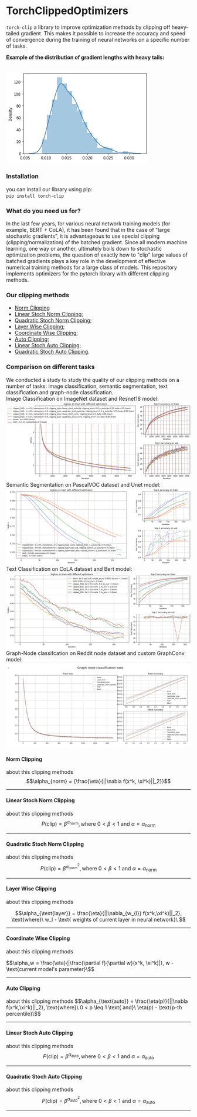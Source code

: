 # TorchClippedOptimizers


`torch-clip` a library to improve optimization methods by clipping off heavy-tailed gradient. This makes it possible to increase the accuracy and speed of convergence during the training of neural networks on a specific number of tasks.

**Example of the distribution of gradient lengths with heavy tails:**

![This is an image](readme_images/heavy_tail.jpg)
------------

### Installation
you can install our library using pip:  
`pip install torch-clip`  


### What do you need us for?
In the last few years, for various neural network training models (for example, BERT + CoLA), it has been found that in the case of "large stochastic gradients", it is advantageous to use special clipping (clipping/normalization) of the batched gradient. Since all modern machine learning, one way or another, ultimately boils down to stochastic optimization problems, the question of exactly how to "clip" large values of batched gradients plays a key role in the development of effective numerical training methods for a large class of models. This repository implements optimizers for the pytorch library with different clipping methods.


### Our clipping methods

+ [Norm Clipping](#NormClip)
+ [Linear Stoch Norm Clipping](#LinearStochNormClip);  
+ [Quadratic Stoch Norm Clipping](#QuadraticStochNormClip);  
+ [Layer Wise Clipping](#LayerWiseClip);  
+ [Coordinate Wise Clipping](#CoordWiseClip);  
+ [Auto Clipping](#AutoClip);  
+ [Linear Stoch Auto Clipping](#LinearStochAutoClip);  
+ [Quadratic Stoch Auto Clipping](#QuadraticStochAutoClip).


### Comparison on different tasks
We conducted a study to study the quality of our clipping methods on a number of tasks: image classification, semantic segmentation, text classification and graph-node classification.  
Image Classification on ImageNet dataset and Resnet18 model:  
![This is an image](readme_images/image-classification.png) 
Semantic Segmentation on PascalVOC dataset and Unet model:  
![This is an image](readme_images/semnatic-segmentation.png) 
Text Classification on CoLA dataset and Bert model:  
![This is an image](readme_images/text-classification.jpg) 
Graph-Node classifcation on Reddit node dataset and custom GraphConv model:  
![This is an image](readme_images/graph-node-classification.jpg) 


#### <a name="NormClip"></a> Norm Clipping
about this clipping methods
$$\alpha_{norm} = {\frac{\eta}{||\nabla f(x^k, \xi^k)||_2}}$$

-----------

#### <a name="LinearStochNormClip"></a> Linear Stoch Norm Clipping
about this clipping methods
$$P(\text{clip})=\beta^{\alpha_{\text{norm}}}, \text{where}\ 0<\beta<1 \text{ and}\ \alpha = \alpha_{\text{norm}}$$

-----------

#### <a name="QuadraticStochNormClip"></a>	Quadratic Stoch Norm Clipping
about this clipping methods  
$$P(\text{clip})=\beta^{\alpha_{\text{norm}}^2},\text{where}\ 0<\beta<1 \text{ and}\ \alpha = \alpha_{\text{norm}}$$

-----------

#### <a name="LayerWiseClip"></a>	Layer Wise Clipping
about this clipping methods  

$$\alpha_{\text{layer}} = \frac{\eta}{||\nabla_{w_{l}} f(x^k,\xi^k)||_2}, \text{where}\ w_l - \text{ weights of current layer in neural network}\ $$

-----------

#### <a name="CoordWiseClip"></a>	Coordinate Wise Clipping
about this clipping methods

$$\alpha_w = \frac{\eta}{|\frac{\partial f}{\partial w}(x^k, \xi^k)|},  w - \text{current model's parameter}\$$

-----------

#### <a name="AutoClip"></a>	Auto Clipping
about this clipping methods
$$\alpha_{\text{auto}} = \frac{\eta(p)}{||\nabla f(x^k,\xi^k)||_2}, \text{where}\  0 < p \leq 1 \text{ and}\ \eta(p) - \text{p-th percentile}\$$

-----------

#### <a name="LinearStochAutoClip"></a>	Linear Stoch Auto Clipping
about this clipping methods  
$$P(\text{clip})=\beta^{\alpha_{\text{auto}}}, \text{where}\ 0<\beta<1 \text{ and}\ \alpha = \alpha_{\text{auto}} $$

-----------

#### <a name="QuadraticStochAutoClip"></a>	Quadratic Stoch Auto Clipping
about this clipping methods  
$$P(\text{clip})=\beta^{\alpha_{\text{auto}}^2}, \text{where}\ 0<\beta<1 \text{ and}\ \alpha = \alpha_{\text{auto}}$$

-----------
